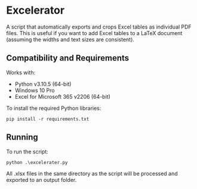 # Excelerator  

A script that automatically exports and crops Excel tables as individual PDF files. This is useful if you want to add Excel tables to a LaTeX document (assuming the widths and text sizes are consistent).     

## Compatibility and Requirements

Works with:  
- Python v3.10.5 (64-bit)
- Windows 10 Pro
- Excel for Microsoft 365 v2206 (64-bit)   

To install the required Python libraries:
```
pip install -r requirements.txt
```

## Running  

To run the script:
```
python .\excelerater.py
```

All .xlsx files in the same directory as the script will be processed and exported to an output folder.

<!-- To do:
- Handle pdf already open
- Check consistency for different table sizes
- Check if excel actually installed
- Check it is Windows running script
- Turn into executable
- Automatic Excel table width manipulation
- Provide example of making width and font consistent with .tex file
- Cycle through different sheets in Excel files
- Status updates changes for single/multiple files e.g. PDF and PDFs -->
